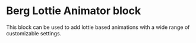 # Berg Lottie Animator block

This block can be used to add lottie based animations with a wide range of customizable settings.

